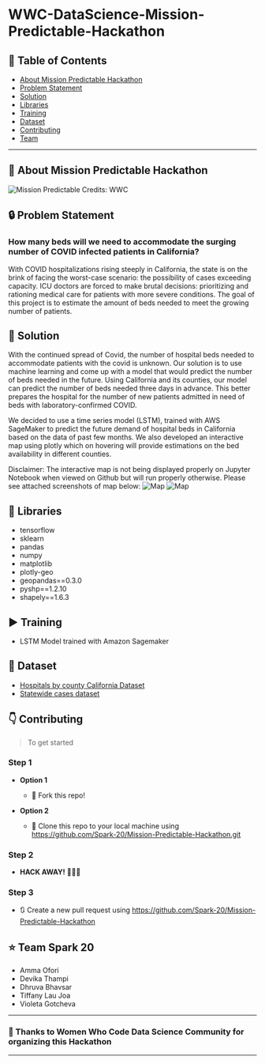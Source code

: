 # WWC-DataScience-Mission-Predictable-Hackathon


## :memo: Table of Contents

- [About Mission Predictable Hackathon](#AboutMissionPredictableHackathon)
- [Problem Statement](#ProblemStatement)
- [Solution](#Solution)
- [Libraries](#Libraries)
- [Training](#Training)
- [Dataset](#Dataset)
- [Contributing](#contributing)
- [Team](#team)

---
## :round_pushpin: About Mission Predictable Hackathon
![Mission Predictable](https://s3-us-west-2.amazonaws.com/wwcodefroala/uploads%2F1595013116901-WWCode+Data+Science+AWS+Hackathon+%282%29.png)
Credits: WWC

## :lock: Problem Statement
<h3> How many beds will we need to accommodate the surging number of COVID infected patients in California? </h3>

With COVID hospitalizations rising steeply in California, the state is on the brink of facing the worst-case scenario: the possibility of cases exceeding capacity. ICU doctors are forced to make brutal decisions: prioritizing and rationing medical care for patients with more severe conditions. The goal of this project is to estimate the amount of beds needed to meet the growing number of patients.

## :key: Solution

With the continued spread of Covid, the number of hospital beds needed to accommodate patients with the covid is unknown. Our solution is to use machine learning and come up with a model that would predict the number of beds needed in the future. Using California and its counties, our model can predict the number of beds needed three days in advance. This better prepares the hospital for the number of new patients admitted in need of beds with laboratory-confirmed COVID.

We decided to use a time series model (LSTM), trained with AWS SageMaker to predict the future demand of hospital beds in California based on the data of past few months. We also developed an interactive map using plotly which on hovering will provide estimations on the bed availability in different counties. 

Disclaimer: The interactive map is not being displayed properly on Jupyter Notebook when viewed on Github but will run properly otherwise. Please see attached screenshots of map below:
![Map](https://github.com/Spark-20/Mission-Predictable-Hackathon/blob/master/outputs/Available%20ICU%20beds.gif)
![Map](https://github.com/Spark-20/Mission-Predictable-Hackathon/blob/master/outputs/Available%20hospital%20beds.gif)

## :closed_book: Libraries

- tensorflow
- sklearn
- pandas
- numpy
- matplotlib
- plotly-geo
- geopandas==0.3.0
- pyshp==1.2.10
- shapely==1.6.3

## :arrow_forward: Training
 - LSTM Model trained with Amazon Sagemaker

## :page_facing_up: Dataset

- <a href="https://github.com/Spark-20/Mission-Predictable-Hackathon/blob/master/dataset/hospitals_by_county.csv" target="_blank"> Hospitals by county California Dataset </a>
- <a href="https://github.com/Spark-20/Mission-Predictable-Hackathon/blob/master/dataset/statewide_cases.csv" target="_blank"> Statewide cases dataset</a>

## :point_down: Contributing

> To get started

### Step 1

- **Option 1**
    - 🍴 Fork this repo!

- **Option 2**
    - 👯 Clone this repo to your local machine using https://github.com/Spark-20/Mission-Predictable-Hackathon.git
### Step 2

- **HACK AWAY!** 🔨🔨🔨

### Step 3

- 🔃 Create a new pull request using <a href="https://github.com/Spark-20/Mission-Predictable-Hackathon" target="_blank"> https://github.com/Spark-20/Mission-Predictable-Hackathon</a>

## :star: Team Spark 20

- Amma Ofori
- Devika Thampi
- Dhruva Bhavsar
- Tiffany Lau Joa
- Violeta Gotcheva

---
### :pray: Thanks to Women Who Code Data Science Community for organizing this Hackathon
---

